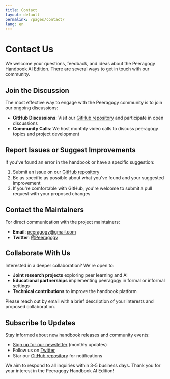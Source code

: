```yaml
---
title: Contact
layout: default
permalink: /pages/contact/
lang: en
---
```


# Contact Us

We welcome your questions, feedback, and ideas about the Peeragogy Handbook AI Edition. There are several ways to get in touch with our community.

## Join the Discussion

The most effective way to engage with the Peeragogy community is to join our ongoing discussions:

- **GitHub Discussions**: Visit our [GitHub repository](https://github.com/ftg-003/peeragogy-ai-handbook) and participate in open discussions
- **Community Calls**: We host monthly video calls to discuss peeragogy topics and project development

## Report Issues or Suggest Improvements

If you've found an error in the handbook or have a specific suggestion:

1. Submit an issue on our [GitHub repository](https://github.com/ftg-003/peeragogy-ai-handbook/issues)
2. Be as specific as possible about what you've found and your suggested improvement
3. If you're comfortable with GitHub, you're welcome to submit a pull request with your proposed changes

## Contact the Maintainers

For direct communication with the project maintainers:

- **Email**: [peeragogy@gmail.com](mailto:peeragogy@gmail.com)
- **Twitter**: [@Peeragogy](https://twitter.com/Peeragogy)

## Collaborate With Us

Interested in a deeper collaboration? We're open to:

- **Joint research projects** exploring peer learning and AI
- **Educational partnerships** implementing peeragogy in formal or informal settings
- **Technical contributions** to improve the handbook platform

Please reach out by email with a brief description of your interests and proposed collaboration.

## Subscribe to Updates

Stay informed about new handbook releases and community events:

- [Sign up for our newsletter](https://example.com/signup) (monthly updates)
- Follow us on [Twitter](https://twitter.com/Peeragogy)
- Star our [GitHub repository](https://github.com/ftg-003/peeragogy-ai-handbook) for notifications

We aim to respond to all inquiries within 3-5 business days. Thank you for your interest in the Peeragogy Handbook AI Edition!
